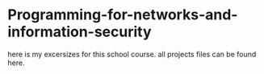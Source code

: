# Programming-for-networks-and-information-security
here is my excersizes for this school course. 
all projects files can be found here.
